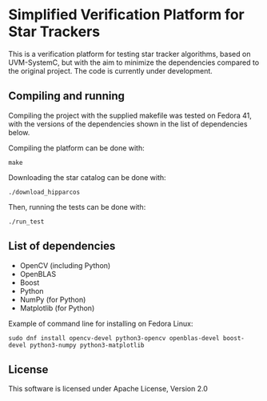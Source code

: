 # Simplified Verification Platform for Star Trackers

This is a verification platform for testing star tracker algorithms, based on UVM-SystemC, but with the aim to minimize the dependencies compared to the original project.
The code is currently under development.

## Compiling and running

Compiling the project with the supplied makefile was tested on Fedora 41, with the versions of the dependencies shown in the list of dependencies below.

Compiling the platform can be done with:

```
make
```
Downloading the star catalog can be done with:

```
./download_hipparcos
```

Then, running the tests can be done with:

```
./run_test
```

## List of dependencies

* OpenCV (including Python)
* OpenBLAS
* Boost
* Python
* NumPy (for Python)
* Matplotlib (for Python)

Example of command line for installing on Fedora Linux:

```
sudo dnf install opencv-devel python3-opencv openblas-devel boost-devel python3-numpy python3-matplotlib
```

## License

This software is licensed under Apache License, Version 2.0
